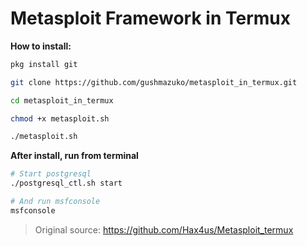 # Metasploit Framework in Termux

**How to install:**

```bash
pkg install git

git clone https://github.com/gushmazuko/metasploit_in_termux.git

cd metasploit_in_termux

chmod +x metasploit.sh

./metasploit.sh
```
**After install, run from terminal**
```bash
# Start postgresql
./postgresql_ctl.sh start

# And run msfconsole
msfconsole
```


> Original source: https://github.com/Hax4us/Metasploit_termux
